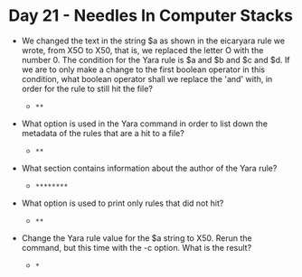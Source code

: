 # Day 21 - Needles In Computer Stacks

- We changed the text in the string $a as shown in the eicaryara rule we wrote, from X5O to X50, that is, we replaced the letter O with the number 0. The condition for the Yara rule is $a and $b and $c and $d. If we are to only make a change to the first boolean operator in this condition, what boolean operator shall we replace the 'and' with, in order for the rule to still hit the file?

	- `**`

- What option is used in the Yara command in order to list down the metadata of the rules that are a hit to a file? 

	- `**`

- What section contains information about the author of the Yara rule?

	- `********`

- What option is used to print only rules that did not hit?

	- `**`

- Change the Yara rule value for the $a string to X50. Rerun the command, but this time with the -c option. What is the result?

	- `*`